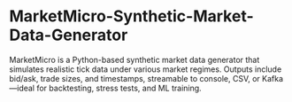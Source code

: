 # MarketMicro-Synthetic-Market-Data-Generator
MarketMicro is a Python-based synthetic market data generator that simulates realistic tick data under various market regimes. Outputs include bid/ask, trade sizes, and timestamps, streamable to console, CSV, or Kafka—ideal for backtesting, stress tests, and ML training.
